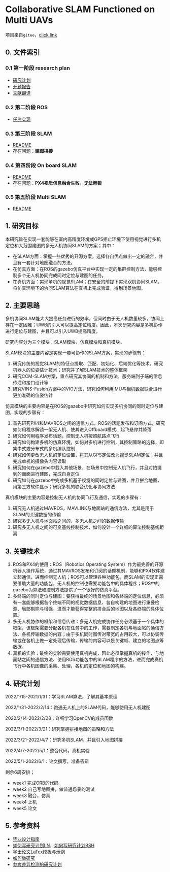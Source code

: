 # Collaborative SLAM Functioned on Multi UAVs

项目来自`gitee`，[click link](https://gitee.com/hazyparker/my-research)

## 0. 文件索引

### 0.1 第一阶段 research plan

* [研究计划](0_research_plan/research_plan.md)
* [开题报告](0_research_plan/thesis_proposal.md)
* [文献翻译](0_research_plan/papers.md)

### 0.2 第二阶段 ROS

* [任务实现](1_basic/READMD.md)

### 0.3 第三阶段 SLAM

* [README](2_SLAM/README.md)
* 存在问题：**建图拼接**

### 0.4 第四阶段 On board SLAM

* [README](3_Onboard_SLAM/README.md)
* 存在问题：**PX4视觉信息融合失败，无法解锁**

### 0.5 第五阶段 Multi SLAM

* [README](4_Multi_SLAM/README.md)

## 1. 研究目标

本研究旨在实现一套能够在室内高精度环境或GPS拒止环境下使用视觉进行多机定位和大范围建图的多无人机协同SLAM的方案；其中：

* 在SLAM方面：掌握一些优秀的开源方案，选择各自优点做出一定的融合，并且有一套针对地图融合的方法。
* 在仿真方面：在ROS的gazebo仿真平台中实现一定的集群控制方法，能够控制多个无人机协同完成同时定位与建图的任务。
* 在真机方面：实现单机的视觉SLAM；在安全的前提下实现双机协同SLAM，将仿真环境下的协同SLAM算法在真机上完成验证，得到场景地图。

## 2. 主要思路

多机协同SLAM能大大提高任务进行的效率，但同时由于无人机数量较多，协同上存在一定困难；UWB的引入可以提高定位精度。因此，本次研究内容是多机协作进行定位与建图，并且可以引入UWB提高精度。

研究内容分为三个模块：SLAM模块，仿真模块和真机模块。

SLAM模块的主要内容是实现一套可协作的SLAM方案，实现的步骤有：

1. 研究传统的视觉SLAM的特征点提取、匹配、初始化、后端优化等技术，研究机器人的位姿估计技术；研究并了解SLAM技术的整体框架
2. 研究CCM-SLAM方案，重点研究其协同的机制和方法，服务端到子端的信息传递和接口设计等
3. 研究VINS-Fusion方案中的VIO方法，研究如何利用IMU与相机数据联合进行更加准确的位姿估计

仿真模块的主要内容是在ROS的gazebo中研究如何实现多机协同的同时定位与建图，实现的步骤有：

1. 首先研究PX4和MAVROS之间的通信方式，ROS的话题发布和订阅方式，研究如何用程序解锁一架无人机、使其进入Offboard模式、起飞悬停并降落
2. 研究如何用程序发布话题，控制无人机按照航路点飞行
3. 研究如何构建多机的仿真环境，如何对多机进行控制，其控制策略的选择，即集中式或分布式的多机编队控制
4. 研究如何更改无人机的定位设置，将其从GPS定位改为视觉SLAM定位；并且完成单机的摄像头内容读取
5. 研究如何在gazebo中载入其他场景，在场景中控制无人机飞行，并且对拍摄到的画面进行建图，完成自身定位
6. 研究如何在gazebo中完成多机基于视觉的同时定位与建图，并且拼合地图，用第三方软件显示；研究多机的联合优化与协同方法

真机模块的主要内容是控制无人机的协同飞行及通信，实现的步骤有：

1. 研究无人机通过MAVROS，MAVLINK与地面站的通信方法，尤其是用于SLAM的关键数据的传输
2. 研究多无人机与地面站之间的、多无人机之间的数据传输
3. 研究多无人机之间的可变基线控制技术，如何设计一个详细的算法控制基线距离

## 3. 关键技术

1. ROS和PX4的使用：ROS（Robotics Operating System）作为最完善的开源机器人操作系统，通过其MAVROS发布和订阅的话题机制，能够和PX4软件建立起通信，进而控制无人机；ROS可以管理各种功能包，而SLAM的实现正需要借助大量的功能包，无人机的控制也需要功能包中的具体程序；ROS中的gazebo为算法和控制方法提供了一个很好的仿真平台。
2. 多终端的同时定位与建图：要获得最终的场景地图和各终端的定位信息，必须有一套能够根据各个终端不同的视觉数据信息、各自构建的地图进行重叠检测、局部剔除与增强，进而才能获得完整的拼合后的地图以及各终端的具体位置。
3. 多无人机协作的框架和信息传递：多无人机完成协作任务必须基于一个具体的框架，该框架需要分配各机在任务中的工作，需要制定各机与地面站的通信方法、各机传输数据的内容；由于多机同时图传对带宽的占用较大，可以协调传输或在各机上做一定处理后传输，传输的内容可以是关键帧、建立的地图点等数据。
4. 真机的实验：最终的实验需要使用真机完成，因此必须掌握真机的操作、与地面站之间的通信方法、使用ROS功能包中的SLAM程序的方法，进而完成真机飞行中各机图像的采集、处理，各机的定位和地图的构建。

## 4. 研究计划

2022/1/15-2021/1/31：学习SLAM算法，了解其基本原理

2022/1/31-2022/2/14：跑通无人机上的SLAM代码，能够使用无人机建图

2022/2/14-2022/2/28：详细学习OpenCV的成员函数

2022/3/1-2022/3/21：研究掌握拼接地图的策略和方法

2022/3/21-2022/4/7：研究多机SLAM，并且引入地图拼接

2022/4/7-2022/5/1：整合代码，真机实验

2022/5/1-2022/6/1：论文撰写，准备答辩

剩余6周安排；

* week1 完成ORB的代码
* week2 自己写地图拼，做普通场景的测试
* week3 融合，仿真
* week4 上机
* week5 论文

## 5. 参考资料

* [毕业设计指南](https://gitee.com/pi-lab/graduation_project_guide)
* [如何写研究计划LN](https://gitee.com/pi-lab/senior-design-2021/blob/master/ReasearchPlanWritting.md)，[如何写研究计划BSH](https://gitee.com/pi-lab/pilab_research_fields/blob/master/tips/master_life/Guidelines_for_ResearchPlanning.md)
* [学士论文LaTex模板与示例](https://gitee.com/pi-lab/template_bachelor)
* [如何做研究](https://gitee.com/pi-lab/pilab_research_fields/blob/master/tips/HowToResearch.md)
* [参考差异检测的研究计划](https://gitee.com/pi-lab/research_change_detection)
